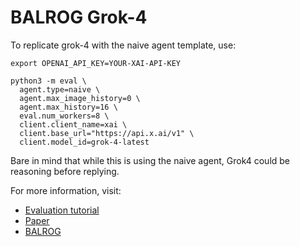 # BALROG Grok-4
To replicate grok-4 with the naive agent template, use:

```
export OPENAI_API_KEY=YOUR-XAI-API-KEY

python3 -m eval \
  agent.type=naive \
  agent.max_image_history=0 \
  agent.max_history=16 \
  eval.num_workers=8 \
  client.client_name=xai \
  client.base_url="https://api.x.ai/v1" \
  client.model_id=grok-4-latest
```

Bare in mind that while this is using the naive agent, Grok4 could be reasoning before replying.

For more information, visit:

- [Evaluation tutorial](https://github.com/balrog-ai/BALROG/blob/main/docs/evaluation.md)
- [Paper](https://arxiv.org/abs/2411.13543)
- [BALROG](https://balrogai.com)